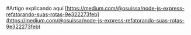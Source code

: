 
#Artigo explicando aqui [https://medium.com/@osuissa/node-js-express-refatorando-suas-rotas-9e322273feb](https://medium.com/@osuissa/node-js-express-refatorando-suas-rotas-9e322273feb)
